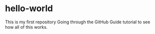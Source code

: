 # hello-world
This is my first repository
Going through the GitHub Guide tutorial to see how all of this works.
